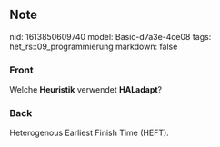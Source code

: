 ## Note
nid: 1613850609740
model: Basic-d7a3e-4ce08
tags: het_rs::09_programmierung
markdown: false

### Front
Welche <b>Heuristik</b> verwendet <b>HALadapt</b>?

### Back
Heterogenous Earliest Finish Time (HEFT).
